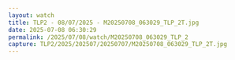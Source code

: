 ```yaml
---
layout: watch
title: TLP2 - 08/07/2025 - M20250708_063029_TLP_2T.jpg
date: 2025-07-08 06:30:29
permalink: /2025/07/08/watch/M20250708_063029_TLP_2
capture: TLP2/2025/202507/20250707/M20250708_063029_TLP_2T.jpg
---
```

